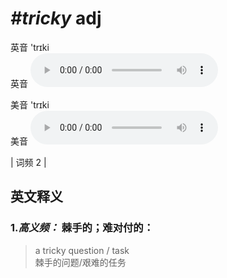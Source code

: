 # ***\#tricky*** adj
英音 'trɪki  
英音
<audio src="./media/tricky1.aac" controls="controls"></audio>

美音 'trɪki  
美音
<audio src="./media/tricky2.aac" controls="controls"></audio>



| 词频 2 |  

英文释义
---
### 1.*高义频：* **棘手的；难对付的：**  

 > a tricky question / task  
 > 棘手的问题/艰难的任务    


